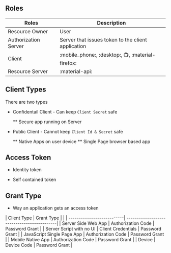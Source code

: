 
## Roles

| Roles                      | Description                                         |
| ---------------------------| ------------------------------------                |
| Resource Owner             | User                                                |
| Authorization Server       | Server that issues token to the client application  |
| Client                     | :mobile_phone:, :desktop:, :tv:, :material-firefox: |
| Resource Server            | :material-api:                                      |


## Client Types

There are two types 

* Confidentail Client - Can keep `Client Secret` safe

  ** Secure app running on Server

* Public Client - Cannot keep `Client Id & Secret` safe

  ** Native Apps on user device
  ** Single Page browser based app
  

## Access Token

* Identity token 

* Self contained token

## Grant Type

- Way an application gets an access token


| Client Type                | Grant Type           |                      |
| ---------------------------| --------------------------------------------|
| Server Side Web App        | Authorization Code   | Password Grant       |
| Server Script with no UI   | Client Credentials   | Password Grant       |
| JavaScript Single Page App | Authorization Code   | Password Grant       |
| Mobile Native App          | Authorization Code   | Password Grant       |
| Device                     | Device Code          | Password Grant       |

